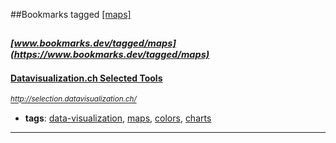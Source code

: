 ##Bookmarks tagged [[maps]](https://www.bookmarks.dev?q=[maps])

_<sup><sup>[www.bookmarks.dev/tagged/maps](https://www.bookmarks.dev/tagged/maps)</sup></sup>_
---
#### [Datavisualization.ch Selected Tools](http://selection.datavisualization.ch/)
_<sup>http://selection.datavisualization.ch/</sup>_

* **tags**: [data-visualization](../tagged/data-visualization.md), [maps](../tagged/maps.md), [colors](../tagged/colors.md), [charts](../tagged/charts.md)
---
